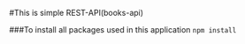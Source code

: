 #This is simple REST-API(books-api)

###To install all packages used in this application
``npm install``
